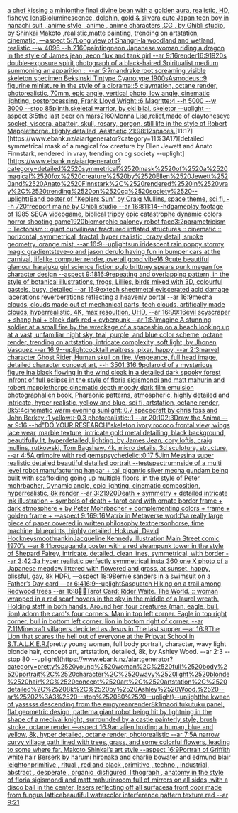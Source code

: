 [a chef kissing a minion](https://www.ebank.nz/aiartgenerator?category=a%2520chef%2520kissing%2520a%2520minion)[the final divine bean with a golden aura, realistic, HD, fisheye lens](https://www.ebank.nz/aiartgenerator?category=the%2520final%2520divine%2520bean%2520with%2520a%2520golden%2520aura%2C%2520realistic%2C%2520HD%2C%2520fisheye%2520lens)[Bioluminescence, dolphin, gold & silver](https://www.ebank.nz/aiartgenerator?category=Bioluminescence%2C%2520dolphin%2C%2520gold%2520%26%2520silver)[a cute Japan  teen boy in nanachi suit , anime style , anime , anime characters ,CG , by Ghibli studio, by Shinkai Makoto ,realistic,matte painting, trending on artstation, cinematic, —aspect 5:7](https://www.ebank.nz/aiartgenerator?category=a%2520cute%2520Japan%2520%2520teen%2520boy%2520in%2520nanachi%2520suit%2520%2C%2520anime%2520style%2520%2C%2520anime%2520%2C%2520anime%2520characters%2520%2CCG%2520%2C%2520by%2520Ghibli%2520studio%2C%2520by%2520Shinkai%2520Makoto%2520%2Crealistic%2Cmatte%2520painting%2C%2520trending%2520on%2520artstation%2C%2520cinematic%2C%2520%E2%80%94aspect%25205%3A7)[Long view of Shangri-la woodland and wetland, realistic    --w 4096  --h 2160](https://www.ebank.nz/aiartgenerator?category=Long%2520view%2520of%2520Shangri-la%2520woodland%2520and%2520wetland%2C%2520realistic%2520%2520%2520%2520--w%25204096%2520%2520--h%25202160)[painting](https://www.ebank.nz/aiartgenerator?category=painting)[neon Japanese woman riding a dragon in the style of James jean, aeon flux and tank girl --ar 9:16](https://www.ebank.nz/aiartgenerator?category=neon%2520Japanese%2520woman%2520riding%2520a%2520dragon%2520in%2520the%2520style%2520of%2520James%2520jean%2C%2520aeon%2520flux%2520and%2520tank%2520girl%2520--ar%25209%3A16)[render](https://www.ebank.nz/aiartgenerator?category=render)[16:9](https://www.ebank.nz/aiartgenerator?category=16%3A9)[1920s double-exposure spirit photograph of a black-haired Spiritualist medium summoning an apparition :: --ar 5:7](https://www.ebank.nz/aiartgenerator?category=1920s%2520double-exposure%2520spirit%2520photograph%2520of%2520a%2520black-haired%2520Spiritualist%2520medium%2520summoning%2520an%2520apparition%2520%3A%3A%2520--ar%25205%3A7)[mandrake root screaming visible skeleton specimen Beksinski Tintype Cyanotype 1900s](https://www.ebank.nz/aiartgenerator?category=mandrake%2520root%2520screaming%2520visible%2520skeleton%2520specimen%2520Beksinski%2520Tintype%2520Cyanotype%25201900s)[Asmodeus::9 figurine miniature in the style of a diorama::5 claymation, octane render, photorealistic, 70mm, epic angle, vertical photo, low angle, cinematic lighting, postprocessing, Frank Lloyd Wright::6 Magritte:4 --h 5000 --w 3000 --stop 85](https://www.ebank.nz/aiartgenerator?category=Asmodeus%3A%3A9%2520figurine%2520miniature%2520in%2520the%2520style%2520of%2520a%2520diorama%3A%3A5%2520claymation%2C%2520octane%2520render%2C%2520photorealistic%2C%252070mm%2C%2520epic%2520angle%2C%2520vertical%2520photo%2C%2520low%2520angle%2C%2520cinematic%2520lighting%2C%2520postprocessing%2C%2520Frank%2520Lloyd%2520Wright%3A%3A6%2520Magritte%3A4%2520--h%25205000%2520--w%25203000%2520--stop%252085)[plinth,](https://www.ebank.nz/aiartgenerator?category=plinth%2C)[skeletal warrior, by eki bilal, skeletor --uplight --aspect 3:5](https://www.ebank.nz/aiartgenerator?category=skeletal%2520warrior%2C%2520by%2520eki%2520bilal%2C%2520skeletor%2520--uplight%2520--aspect%25203%3A5)[the last beer on mars](https://www.ebank.nz/aiartgenerator?category=the%2520last%2520beer%2520on%2520mars)[2160](https://www.ebank.nz/aiartgenerator?category=2160)[Monna Lisa,relief,made of clay](https://www.ebank.nz/aiartgenerator?category=Monna%2520Lisa%2Crelief%2Cmade%2520of%2520clay)[tones](https://www.ebank.nz/aiartgenerator?category=tones)[eye socket, viscera, abattoir, skull, rosary, gorgon, still life in the style of Robert Mapplethorpe. Highly detailed, Aesthetic,](https://www.ebank.nz/aiartgenerator?category=eye%2520socket%2C%2520viscera%2C%2520abattoir%2C%2520skull%2C%2520rosary%2C%2520gorgon%2C%2520still%2520life%2520in%2520the%2520style%2520of%2520Robert%2520Mapplethorpe.%2520Highly%2520detailed%2C%2520Aesthetic%2C)[21:9](https://www.ebank.nz/aiartgenerator?category=21%3A9)[8:12](https://www.ebank.nz/aiartgenerator?category=8%3A12)[spaces.](https://www.ebank.nz/aiartgenerator?category=spaces.)[11:17](https://www.ebank.nz/aiartgenerator?category=11%3A17)[detailed symmetrical mask of a magical fox creature by Ellen Jewett and Anato Finnstark, rendered in vray, trending on cg society --uplight](https://www.ebank.nz/aiartgenerator?category=detailed%2520symmetrical%2520mask%2520of%2520a%2520magical%2520fox%2520creature%2520by%2520Ellen%2520Jewett%2520and%2520Anato%2520Finnstark%2C%2520rendered%2520in%2520vray%2C%2520trending%2520on%2520cg%2520society%2520--uplight)[Band poster of "Keplers Sun" by Craig Mullins, space theme, sci fi, --h 720](https://www.ebank.nz/aiartgenerator?category=Band%2520poster%2520of%2520%22Keplers%2520Sun%22%2520by%2520Craig%2520Mullins%2C%2520space%2520theme%2C%2520sci%2520fi%2C%2520--h%2520720)[freeport maine by Ghibli studio --ar 16:8](https://www.ebank.nz/aiartgenerator?category=freeport%2520maine%2520by%2520Ghibli%2520studio%2520--ar%252016%3A8)[11:14](https://www.ebank.nz/aiartgenerator?category=11%3A14)[--hd](https://www.ebank.nz/aiartgenerator?category=--hd)[gameplay footage of 1985 SEGA videogame, biblical trippy epic catastrophe dynamic colors horror shooting game](https://www.ebank.nz/aiartgenerator?category=gameplay%2520footage%2520of%25201985%2520SEGA%2520videogame%2C%2520biblical%2520trippy%2520epic%2520catastrophe%2520dynamic%2520colors%2520horror%2520shooting%2520game)[1920](https://www.ebank.nz/aiartgenerator?category=1920)[biomorphic baloney robot face](https://www.ebank.nz/aiartgenerator?category=biomorphic%2520baloney%2520robot%2520face)[3:2](https://www.ebank.nz/aiartgenerator?category=3%3A2)[parametricism :: Tectonism :: giant curvilinear fractured inflated structures :: cinematic :: horizontal, symmetrical, fractal, hyper realistic, crazy detail, smoke geometry, orange mist,  --ar 16:9](https://www.ebank.nz/aiartgenerator?category=parametricism%2520%3A%3A%2520Tectonism%2520%3A%3A%2520giant%2520curvilinear%2520fractured%2520inflated%2520structures%2520%3A%3A%2520cinematic%2520%3A%3A%2520horizontal%2C%2520symmetrical%2C%2520fractal%2C%2520hyper%2520realistic%2C%2520crazy%2520detail%2C%2520smoke%2520geometry%2C%2520orange%2520mist%2C%2520%2520--ar%252016%3A9)[--uplight](https://www.ebank.nz/aiartgenerator?category=--uplight)[sun iridescent rain poppy stormy magic gradient](https://www.ebank.nz/aiartgenerator?category=sun%2520iridescent%2520rain%2520poppy%2520stormy%2520magic%2520gradient)[steve-o and jason derulo having fun in bumper cars at the carnival, lifelike computer render, overall good vibe](https://www.ebank.nz/aiartgenerator?category=steve-o%2520and%2520jason%2520derulo%2520having%2520fun%2520in%2520bumper%2520cars%2520at%2520the%2520carnival%2C%2520lifelike%2520computer%2520render%2C%2520overall%2520good%2520vibe)[16:9](https://www.ebank.nz/aiartgenerator?category=16%3A9)[cute beautiful glamour harajuku girl science fiction pulp brittney spears punk megan fox character design  --aspect 9:18](https://www.ebank.nz/aiartgenerator?category=cute%2520beautiful%2520glamour%2520harajuku%2520girl%2520science%2520fiction%2520pulp%2520brittney%2520spears%2520punk%2520megan%2520fox%2520character%2520design%2520%2520--aspect%25209%3A18)[16:9](https://www.ebank.nz/aiartgenerator?category=16%3A9)[repeating and overlapping pattern,  in the style of botanical illustrations, frogs, Lillies, birds mixed with 3D, colourful pastels, busy, detailed --ar 16:9](https://www.ebank.nz/aiartgenerator?category=repeating%2520and%2520overlapping%2520pattern%2C%2520%2520in%2520the%2520style%2520of%2520botanical%2520illustrations%2C%2520frogs%2C%2520Lillies%2C%2520birds%2520mixed%2520with%25203D%2C%2520colourful%2520pastels%2C%2520busy%2C%2520detailed%2520--ar%252016%3A9)[extech sheetmetal eviscerated acid damage lacerations reverberations reflecting a heavenly portal --ar 16:9](https://www.ebank.nz/aiartgenerator?category=extech%2520sheetmetal%2520eviscerated%2520acid%2520damage%2520lacerations%2520reverberations%2520reflecting%2520a%2520heavenly%2520portal%2520--ar%252016%3A9)[mecha clouds, clouds made out of mechanical parts, tech clouds, artifically made clouds, hyperrealistic, 4K, max resoultion, UHD, --ar 16:9](https://www.ebank.nz/aiartgenerator?category=mecha%2520clouds%2C%2520clouds%2520made%2520out%2520of%2520mechanical%2520parts%2C%2520tech%2520clouds%2C%2520artifically%2520made%2520clouds%2C%2520hyperrealistic%2C%25204K%2C%2520max%2520resoultion%2C%2520UHD%2C%2520--ar%252016%3A9)[9:16](https://www.ebank.nz/aiartgenerator?category=9%3A16)[evil scyscraper + shang hai + black dark red + cyberpunk --ar 1:5](https://www.ebank.nz/aiartgenerator?category=evil%2520scyscraper%2520%2B%2520shang%2520hai%2520%2B%2520black%2520dark%2520red%2520%2B%2520cyberpunk%2520--ar%25201%3A5)[/imagine A stunning soldier at a small fire by the wreckage of a spaceship on a beach looking up at a vast, unfamiliar night sky. teal, purple, and blue color scheme, octane render, trending on artstation, intricate complexity, soft light, by Jhonen Vasquez --ar 16:9](https://www.ebank.nz/aiartgenerator?category=/imagine%2520A%2520stunning%2520soldier%2520at%2520a%2520small%2520fire%2520by%2520the%2520wreckage%2520of%2520a%2520spaceship%2520on%2520a%2520beach%2520looking%2520up%2520at%2520a%2520vast%2C%2520unfamiliar%2520night%2520sky.%2520teal%2C%2520purple%2C%2520and%2520blue%2520color%2520scheme%2C%2520octane%2520render%2C%2520trending%2520on%2520artstation%2C%2520intricate%2520complexity%2C%2520soft%2520light%2C%2520by%2520Jhonen%2520Vasquez%2520--ar%252016%3A9)[--uplight](https://www.ebank.nz/aiartgenerator?category=--uplight)[cocktail waitress, pixar, happy, --ar 2:3](https://www.ebank.nz/aiartgenerator?category=cocktail%2520waitress%2C%2520pixar%2C%2520happy%2C%2520--ar%25202%3A3)[marvel character Ghost Rider, Human skull on fire, Vengeance,  full head image,  detailed character concept art, --h 350](https://www.ebank.nz/aiartgenerator?category=marvel%2520character%2520Ghost%2520Rider%2C%2520Human%2520skull%2520on%2520fire%2C%2520Vengeance%2C%2520%2520full%2520head%2520image%2C%2520%2520detailed%2520character%2520concept%2520art%2C%2520--h%2520350)[1:3](https://www.ebank.nz/aiartgenerator?category=1%3A3)[16:9](https://www.ebank.nz/aiartgenerator?category=16%3A9)[polaroid of a mysterious figure ina black flowing in the wind cloak in a detailed dark spooky forest infront of full eclipse in the style of floria sigismondi and matt mahurin and robert mapplethorpe cinematic depth moody dark film emulsion photograph](https://www.ebank.nz/aiartgenerator?category=polaroid%2520of%2520a%2520mysterious%2520figure%2520ina%2520black%2520flowing%2520in%2520the%2520wind%2520cloak%2520in%2520a%2520detailed%2520dark%2520spooky%2520forest%2520infront%2520of%2520full%2520eclipse%2520in%2520the%2520style%2520of%2520floria%2520sigismondi%2520and%2520matt%2520mahurin%2520and%2520robert%2520mapplethorpe%2520cinematic%2520depth%2520moody%2520dark%2520film%2520emulsion%2520photograph)[alien book, Pharaonic patterns, atmospheric, highly detailed and intricate, hyper realistic, yellow and blue, sci fi, artstation, octane render, 8k](https://www.ebank.nz/aiartgenerator?category=alien%2520book%2C%2520Pharaonic%2520patterns%2C%2520atmospheric%2C%2520highly%2520detailed%2520and%2520intricate%2C%2520hyper%2520realistic%2C%2520yellow%2520and%2520blue%2C%2520sci%2520fi%2C%2520artstation%2C%2520octane%2520render%2C%25208k)[5:4](https://www.ebank.nz/aiartgenerator?category=5%3A4)[cinematic warm evening sunlight::0.7 spacecraft by chris foss and John Berkey::1 yellow::-0.3 photorealistic::1 --ar 20:10](https://www.ebank.nz/aiartgenerator?category=cinematic%2520warm%2520evening%2520sunlight%3A%3A0.7%2520spacecraft%2520by%2520chris%2520foss%2520and%2520John%2520Berkey%3A%3A1%2520yellow%3A%3A-0.3%2520photorealistic%3A%3A1%2520--ar%252020%3A10)[2:3](https://www.ebank.nz/aiartgenerator?category=2%3A3)[Draw the Anima --ar 9:16 --hd](https://www.ebank.nz/aiartgenerator?category=Draw%2520the%2520Anima%2520--ar%25209%3A16%2520--hd)["DO YOUR RESEARCH"](https://www.ebank.nz/aiartgenerator?category=%22DO%2520YOUR%2520RESEARCH%22)[skeleton ivory rococo frontal view, wings lace wear, marble texture, intricate gold metal detailing, black background, beautifully lit, hyperdetailed, lighting, by James Jean, cory loftis, craig mullins, rutkowski, Tom Bagshaw, 4k, micro details, 3d sculpture, structure, --ar 4:5](https://www.ebank.nz/aiartgenerator?category=skeleton%2520ivory%2520rococo%2520frontal%2520view%2C%2520wings%2520lace%2520wear%2C%2520marble%2520texture%2C%2520intricate%2520gold%2520metal%2520detailing%2C%2520black%2520background%2C%2520beautifully%2520lit%2C%2520hyperdetailed%2C%2520lighting%2C%2520by%2520James%2520Jean%2C%2520cory%2520loftis%2C%2520craig%2520mullins%2C%2520rutkowski%2C%2520Tom%2520Bagshaw%2C%25204k%2C%2520micro%2520details%2C%25203d%2520sculpture%2C%2520structure%2C%2520--ar%25204%3A5)[A grimoire with red gems](https://www.ebank.nz/aiartgenerator?category=A%2520grimoire%2520with%2520red%2520gems)[psychedelic::0.1](https://www.ebank.nz/aiartgenerator?category=psychedelic%3A%3A0.1)[7:5](https://www.ebank.nz/aiartgenerator?category=7%3A5)[Jim Messina super realistic detailed beautiful detailed portrait --test](https://www.ebank.nz/aiartgenerator?category=Jim%2520Messina%2520super%2520realistic%2520detailed%2520beautiful%2520detailed%2520portrait%2520--test)[spectrum](https://www.ebank.nz/aiartgenerator?category=spectrum)[nside of a multi level robot manufacturing hangar + tall gigantic silver mecha gundam being built with scaffolding going up multiple floors, in the style of Peter mohrbacher, Dynamic angle, epic lighting, cinematic composition, hyperrealistic, 8k render --ar 3:2](https://www.ebank.nz/aiartgenerator?category=nside%2520of%2520a%2520multi%2520level%2520robot%2520manufacturing%2520hangar%2520%2B%2520tall%2520gigantic%2520silver%2520mecha%2520gundam%2520being%2520built%2520with%2520scaffolding%2520going%2520up%2520multiple%2520floors%2C%2520in%2520the%2520style%2520of%2520Peter%2520mohrbacher%2C%2520Dynamic%2520angle%2C%2520epic%2520lighting%2C%2520cinematic%2520composition%2C%2520hyperrealistic%2C%25208k%2520render%2520--ar%25203%3A2)[1920](https://www.ebank.nz/aiartgenerator?category=1920)[Death + symmetry + detailed intricate ink illustration + symbols of death + tarot card with ornate border frame + dark atmosphere + by Peter Mohrbacher + complementing colors + frame + golden frame + --aspect 9:16](https://www.ebank.nz/aiartgenerator?category=Death%2520%2B%2520symmetry%2520%2B%2520detailed%2520intricate%2520ink%2520illustration%2520%2B%2520symbols%2520of%2520death%2520%2B%2520tarot%2520card%2520with%2520ornate%2520border%2520frame%2520%2B%2520dark%2520atmosphere%2520%2B%2520by%2520Peter%2520Mohrbacher%2520%2B%2520complementing%2520colors%2520%2B%2520frame%2520%2B%2520golden%2520frame%2520%2B%2520--aspect%25209%3A16)[9:16](https://www.ebank.nz/aiartgenerator?category=9%3A16)[Matrix in Metaverse world’s](https://www.ebank.nz/aiartgenerator?category=Matrix%2520in%2520Metaverse%2520world%E2%80%99s)[a really large piece of paper covered in written philosophy text](https://www.ebank.nz/aiartgenerator?category=a%2520really%2520large%2520piece%2520of%2520paper%2520covered%2520in%2520written%2520philosophy%2520text)[person](https://www.ebank.nz/aiartgenerator?category=person)[horse, time machine, blueprints, highly detailed, Hokusai, David Hockney](https://www.ebank.nz/aiartgenerator?category=horse%2C%2520time%2520machine%2C%2520blueprints%2C%2520highly%2520detailed%2C%2520Hokusai%2C%2520David%2520Hockney)[smooth](https://www.ebank.nz/aiartgenerator?category=smooth)[rankin](https://www.ebank.nz/aiartgenerator?category=rankin)[Jacqueline Kennedy illustration Main Street comic 1970’s --ar 8:11](https://www.ebank.nz/aiartgenerator?category=Jacqueline%2520Kennedy%2520illustration%2520Main%2520Street%2520comic%25201970%E2%80%99s%2520--ar%25208%3A11)[propaganda poster with a red steampunk tower in the style of Shepard Fairey, intricate, detailed, clean lines, symmetrical, with border --ar 3:4](https://www.ebank.nz/aiartgenerator?category=propaganda%2520poster%2520with%2520a%2520red%2520steampunk%2520tower%2520in%2520the%2520style%2520of%2520Shepard%2520Fairey%2C%2520intricate%2C%2520detailed%2C%2520clean%2520lines%2C%2520symmetrical%2C%2520with%2520border%2520--ar%25203%3A4)[2:3](https://www.ebank.nz/aiartgenerator?category=2%3A3)[a hyper realistic perfectly symmetrical insta 360 one X photo of a Japanese meadow littered with flowered and grass, at sunset, happy, blissful, gay, 8k HDRi, —aspect 18:9](https://www.ebank.nz/aiartgenerator?category=a%2520hyper%2520realistic%2520perfectly%2520symmetrical%2520insta%2520360%2520one%2520X%2520photo%2520of%2520a%2520Japanese%2520meadow%2520littered%2520with%2520flowered%2520and%2520grass%2C%2520at%2520sunset%2C%2520happy%2C%2520blissful%2C%2520gay%2C%25208k%2520HDRi%2C%2520%E2%80%94aspect%252018%3A9)[Bernie sanders in a swimsuit on a Father’s Day card —ar 6:4](https://www.ebank.nz/aiartgenerator?category=Bernie%2520sanders%2520in%2520a%2520swimsuit%2520on%2520a%2520Father%E2%80%99s%2520Day%2520card%2520%E2%80%94ar%25206%3A4)[16:9](https://www.ebank.nz/aiartgenerator?category=16%3A9)[--uplight](https://www.ebank.nz/aiartgenerator?category=--uplight)[Sasquatch Hiking on a trail among Redwood trees --ar 16:8](https://www.ebank.nz/aiartgenerator?category=Sasquatch%2520Hiking%2520on%2520a%2520trail%2520among%2520Redwood%2520trees%2520--ar%252016%3A8)[💃👖](https://www.ebank.nz/aiartgenerator?category=%F0%9F%92%83%F0%9F%91%96)[Tarot Card: Rider Waite. The World. :: woman wrapped in a red scarf hovers in the sky in the middle of a laurel wreath. Holding staff in both hands. Around her, four creatures (man, eagle, bull, lion) adorn the card's four corners. Man in top left corner. Eagle in top right corner. bull in bottom left corner. lion in bottom right of corner. --ar 7:11](https://www.ebank.nz/aiartgenerator?category=Tarot%2520Card%3A%2520Rider%2520Waite.%2520The%2520World.%2520%3A%3A%2520woman%2520wrapped%2520in%2520a%2520red%2520scarf%2520hovers%2520in%2520the%2520sky%2520in%2520the%2520middle%2520of%2520a%2520laurel%2520wreath.%2520Holding%2520staff%2520in%2520both%2520hands.%2520Around%2520her%2C%2520four%2520creatures%2520%28man%2C%2520eagle%2C%2520bull%2C%2520lion%29%2520adorn%2520the%2520card%27s%2520four%2520corners.%2520Man%2520in%2520top%2520left%2520corner.%2520Eagle%2520in%2520top%2520right%2520corner.%2520bull%2520in%2520bottom%2520left%2520corner.%2520lion%2520in%2520bottom%2520right%2520of%2520corner.%2520--ar%25207%3A11)[Minecraft villagers depicted as Jesus in The last supper —ar 16:9](https://www.ebank.nz/aiartgenerator?category=Minecraft%2520villagers%2520depicted%2520as%2520Jesus%2520in%2520The%2520last%2520supper%2520%E2%80%94ar%252016%3A9)[The Lion that scares the hell out of everyone at the Pripyat School in S.T.A.L.K.E.R.](https://www.ebank.nz/aiartgenerator?category=The%2520Lion%2520that%2520scares%2520the%2520hell%2520out%2520of%2520everyone%2520at%2520the%2520Pripyat%2520School%2520in%2520S.T.A.L.K.E.R.)[pretty young woman, full body portrait, character, wavy light blonde hair, concept art, artstation, detailed, 8k, by Ashley Wood. --ar 2:3 --stop 80 --uplight](https://www.ebank.nz/aiartgenerator?category=pretty%2520young%2520woman%2C%2520full%2520body%2520portrait%2C%2520character%2C%2520wavy%2520light%2520blonde%2520hair%2C%2520concept%2520art%2C%2520artstation%2C%2520detailed%2C%25208k%2C%2520by%2520Ashley%2520Wood.%2520--ar%25202%3A3%2520--stop%252080%2520--uplight)[--uplight](https://www.ebank.nz/aiartgenerator?category=--uplight)[the kween of yasssss descending from the empyrean](https://www.ebank.nz/aiartgenerator?category=the%2520kween%2520of%2520yasssss%2520descending%2520from%2520the%2520empyrean)[render](https://www.ebank.nz/aiartgenerator?category=render)[8k](https://www.ebank.nz/aiartgenerator?category=8k)[1](https://www.ebank.nz/aiartgenerator?category=1)[maori tukutuku panel, flat geometric design, pattern](https://www.ebank.nz/aiartgenerator?category=maori%2520tukutuku%2520panel%2C%2520flat%2520geometric%2520design%2C%2520pattern)[a giant robot being hit by lightning in the shape of a medival knight, surrounded by a castle painterly style, brush stroke, octane render —aspect 16:9](https://www.ebank.nz/aiartgenerator?category=a%2520giant%2520robot%2520being%2520hit%2520by%2520lightning%2520in%2520the%2520shape%2520of%2520a%2520medival%2520knight%2C%2520surrounded%2520by%2520a%2520castle%2520painterly%2520style%2C%2520brush%2520stroke%2C%2520octane%2520render%2520%E2%80%94aspect%252016%3A9)[an alien holding a human, blue and yellow, 8k, hyper detailed, octane render, photorealistic --ar 7:5](https://www.ebank.nz/aiartgenerator?category=an%2520alien%2520holding%2520a%2520human%2C%2520blue%2520and%2520yellow%2C%25208k%2C%2520hyper%2520detailed%2C%2520octane%2520render%2C%2520photorealistic%2520--ar%25207%3A5)[A narrow curvy village path lined with trees, grass, and some colorful flowers, leading to some where far, Makoto Shinkai’s art style --aspect 16:9](https://www.ebank.nz/aiartgenerator?category=A%2520narrow%2520curvy%2520village%2520path%2520lined%2520with%2520trees%2C%2520grass%2C%2520and%2520some%2520colorful%2520flowers%2C%2520leading%2520to%2520some%2520where%2520far%2C%2520Makoto%2520Shinkai%E2%80%99s%2520art%2520style%2520--aspect%252016%3A9)[Portrait of Griffith white hair Berserk by harumi hironaka and charlie bowater and edmund blair leighton](https://www.ebank.nz/aiartgenerator?category=Portrait%2520of%2520Griffith%2520white%2520hair%2520Berserk%2520by%2520harumi%2520hironaka%2520and%2520charlie%2520bowater%2520and%2520edmund%2520blair%2520leighton)[primitive , ritual , red and black ,primitive , techno , industrial, abstract , desperate , organic ,disfigured, lithograph , anatomy in the style of floria sigismondi and matt mahurin](https://www.ebank.nz/aiartgenerator?category=primitive%2520%2C%2520ritual%2520%2C%2520red%2520and%2520black%2520%2Cprimitive%2520%2C%2520techno%2520%2C%2520industrial%2C%2520abstract%2520%2C%2520desperate%2520%2C%2520organic%2520%2Cdisfigured%2C%2520lithograph%2520%2C%2520anatomy%2520in%2520the%2520style%2520of%2520floria%2520sigismondi%2520and%2520matt%2520mahurin)[room full of mirrors on all sides, with a disco ball in the center, lasers reflecting off all surfaces](https://www.ebank.nz/aiartgenerator?category=room%2520full%2520of%2520mirrors%2520on%2520all%2520sides%2C%2520with%2520a%2520disco%2520ball%2520in%2520the%2520center%2C%2520lasers%2520reflecting%2520off%2520all%2520surfaces)[a front door made from fungus lattice](https://www.ebank.nz/aiartgenerator?category=a%2520front%2520door%2520made%2520from%2520fungus%2520lattice)[beautiful watercolor interference pattern texture red --ar 9:21](https://www.ebank.nz/aiartgenerator?category=beautiful%2520watercolor%2520interference%2520pattern%2520texture%2520red%2520--ar%25209%3A21)